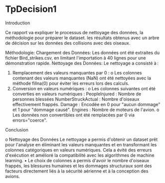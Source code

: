 # TpDecision1
Introduction


Ce rapport va expliquer le processus de nettoyage des données, la méthodologie pour préparer le dataset. les résultats obtenus avec un arbre de décision sur les données des collisions avec des oiseaux.


Méthodologie:
Chargement des Données:
Les données ont été extraites du fichier Bird_strikes.csv, en limitant l'importation à 40 lignes pour une démonstration rapide. 
Nettoyage des Données:
Le nettoyage a consisté à :
1.	Remplacement des valeurs manquantes par 0 :
   o	Les colonnes contenant des valeurs manquantes (NaN) ont été nettoyées avec la méthode fillna(0) pour éviter les erreurs lors des calculs.
2.	Conversion en valeurs numériques :
   o	Les colonnes suivantes ont été converties en valeurs numériques :
  		PeopleInjured : Nombre de personnes blessées
  		NumberStruckActual : Nombre d'oiseaux effectivement frappés.
  		Damage : Encodée en 0 pour "aucun dommage" et 1 pour "dommage causé".
  	  Engines : Nombre de moteurs de l'avion.
  	o	Les données non convertibles ont été remplacées par 0 via errors="coerce".


Conclusion


o Nettoyage des Données
Le nettoyage a permis d'obtenir un dataset prêt pour l'analyse en éliminant les valeurs manquantes et en transformant les colonnes catégoriques en valeurs numériques. Cela a évité des erreurs d'exécution et amélioré la compatibilité avec les algorithmes de machine learning.
•	Le choix de colonnes a permis d'avoir le nombre d'oiseaux frappés, les blessures humaines et les dommages structuraux sont des facteurs directement liés à la sécurité aérienne et à la conception des avions.

  	  
  	  



